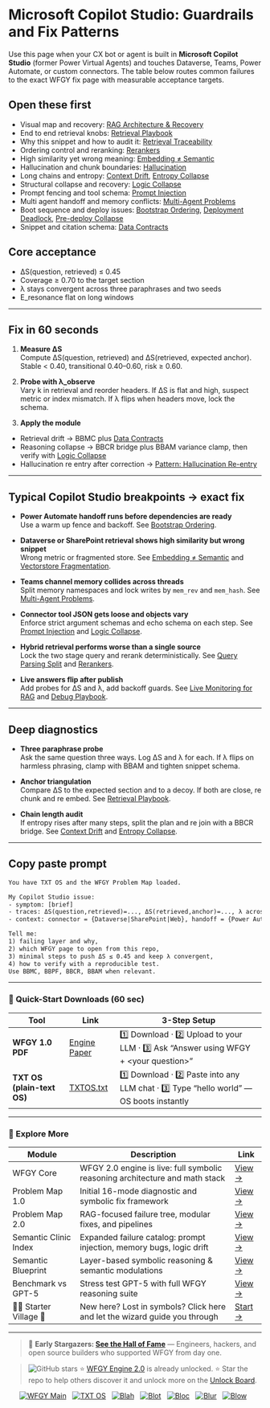 # Microsoft Copilot Studio: Guardrails and Fix Patterns

Use this page when your CX bot or agent is built in **Microsoft Copilot Studio** (former Power Virtual Agents) and touches Dataverse, Teams, Power Automate, or custom connectors. The table below routes common failures to the exact WFGY fix page with measurable acceptance targets.

## Open these first
- Visual map and recovery: [RAG Architecture & Recovery](https://github.com/onestardao/WFGY/blob/main/ProblemMap/rag-architecture-and-recovery.md)
- End to end retrieval knobs: [Retrieval Playbook](https://github.com/onestardao/WFGY/blob/main/ProblemMap/retrieval-playbook.md)
- Why this snippet and how to audit it: [Retrieval Traceability](https://github.com/onestardao/WFGY/blob/main/ProblemMap/retrieval-traceability.md)
- Ordering control and reranking: [Rerankers](https://github.com/onestardao/WFGY/blob/main/ProblemMap/rerankers.md)
- High similarity yet wrong meaning: [Embedding ≠ Semantic](https://github.com/onestardao/WFGY/blob/main/ProblemMap/embedding-vs-semantic.md)
- Hallucination and chunk boundaries: [Hallucination](https://github.com/onestardao/WFGY/blob/main/ProblemMap/hallucination.md)
- Long chains and entropy: [Context Drift](https://github.com/onestardao/WFGY/blob/main/ProblemMap/context-drift.md), [Entropy Collapse](https://github.com/onestardao/WFGY/blob/main/ProblemMap/entropy-collapse.md)
- Structural collapse and recovery: [Logic Collapse](https://github.com/onestardao/WFGY/blob/main/ProblemMap/logic-collapse.md)
- Prompt fencing and tool schema: [Prompt Injection](https://github.com/onestardao/WFGY/blob/main/ProblemMap/prompt-injection.md)
- Multi agent handoff and memory conflicts: [Multi-Agent Problems](https://github.com/onestardao/WFGY/blob/main/ProblemMap/Multi-Agent_Problems.md)
- Boot sequence and deploy issues: [Bootstrap Ordering](https://github.com/onestardao/WFGY/blob/main/ProblemMap/bootstrap-ordering.md), [Deployment Deadlock](https://github.com/onestardao/WFGY/blob/main/ProblemMap/deployment-deadlock.md), [Pre-deploy Collapse](https://github.com/onestardao/WFGY/blob/main/ProblemMap/predeploy-collapse.md)
- Snippet and citation schema: [Data Contracts](https://github.com/onestardao/WFGY/blob/main/ProblemMap/data-contracts.md)

## Core acceptance
- ΔS(question, retrieved) ≤ 0.45
- Coverage ≥ 0.70 to the target section
- λ stays convergent across three paraphrases and two seeds
- E_resonance flat on long windows

---

## Fix in 60 seconds
1) **Measure ΔS**  
   Compute ΔS(question, retrieved) and ΔS(retrieved, expected anchor).  
   Stable < 0.40, transitional 0.40–0.60, risk ≥ 0.60.

2) **Probe with λ_observe**  
   Vary k in retrieval and reorder headers. If ΔS is flat and high, suspect metric or index mismatch. If λ flips when headers move, lock the schema.

3) **Apply the module**  
- Retrieval drift → BBMC plus [Data Contracts](https://github.com/onestardao/WFGY/blob/main/ProblemMap/data-contracts.md)  
- Reasoning collapse → BBCR bridge plus BBAM variance clamp, then verify with [Logic Collapse](https://github.com/onestardao/WFGY/blob/main/ProblemMap/logic-collapse.md)  
- Hallucination re entry after correction → [Pattern: Hallucination Re-entry](https://github.com/onestardao/WFGY/blob/main/ProblemMap/patterns/pattern_hallucination_reentry.md)

---

## Typical Copilot Studio breakpoints → exact fix
- **Power Automate handoff runs before dependencies are ready**  
  Use a warm up fence and backoff. See [Bootstrap Ordering](https://github.com/onestardao/WFGY/blob/main/ProblemMap/bootstrap-ordering.md).

- **Dataverse or SharePoint retrieval shows high similarity but wrong snippet**  
  Wrong metric or fragmented store. See [Embedding ≠ Semantic](https://github.com/onestardao/WFGY/blob/main/ProblemMap/embedding-vs-semantic.md) and [Vectorstore Fragmentation](https://github.com/onestardao/WFGY/blob/main/ProblemMap/patterns/pattern_vectorstore_fragmentation.md).

- **Teams channel memory collides across threads**  
  Split memory namespaces and lock writes by `mem_rev` and `mem_hash`. See [Multi-Agent Problems](https://github.com/onestardao/WFGY/blob/main/ProblemMap/Multi-Agent_Problems.md).

- **Connector tool JSON gets loose and objects vary**  
  Enforce strict argument schemas and echo schema on each step. See [Prompt Injection](https://github.com/onestardao/WFGY/blob/main/ProblemMap/prompt-injection.md) and [Logic Collapse](https://github.com/onestardao/WFGY/blob/main/ProblemMap/logic-collapse.md).

- **Hybrid retrieval performs worse than a single source**  
  Lock the two stage query and rerank deterministically. See [Query Parsing Split](https://github.com/onestardao/WFGY/blob/main/ProblemMap/patterns/pattern_query_parsing_split.md) and [Rerankers](https://github.com/onestardao/WFGY/blob/main/ProblemMap/rerankers.md).

- **Live answers flip after publish**  
  Add probes for ΔS and λ, add backoff guards. See [Live Monitoring for RAG](https://github.com/onestardao/WFGY/blob/main/ProblemMap/ops/live_monitoring_rag.md) and [Debug Playbook](https://github.com/onestardao/WFGY/blob/main/ProblemMap/ops/debug_playbook.md).

---

## Deep diagnostics
- **Three paraphrase probe**  
  Ask the same question three ways. Log ΔS and λ for each. If λ flips on harmless phrasing, clamp with BBAM and tighten snippet schema.

- **Anchor triangulation**  
  Compare ΔS to the expected section and to a decoy. If both are close, re chunk and re embed. See [Retrieval Playbook](https://github.com/onestardao/WFGY/blob/main/ProblemMap/retrieval-playbook.md).

- **Chain length audit**  
  If entropy rises after many steps, split the plan and re join with a BBCR bridge. See [Context Drift](https://github.com/onestardao/WFGY/blob/main/ProblemMap/context-drift.md) and [Entropy Collapse](https://github.com/onestardao/WFGY/blob/main/ProblemMap/entropy-collapse.md).

---

## Copy paste prompt
```txt
You have TXT OS and the WFGY Problem Map loaded.

My Copilot Studio issue:
- symptom: [brief]
- traces: ΔS(question,retrieved)=..., ΔS(retrieved,anchor)=..., λ across 3 paraphrases
- context: connector = {Dataverse|SharePoint|Web}, handoff = {Power Automate|Teams}, memory = {per-thread|global}

Tell me:
1) failing layer and why,
2) which WFGY page to open from this repo,
3) minimal steps to push ΔS ≤ 0.45 and keep λ convergent,
4) how to verify with a reproducible test.
Use BBMC, BBPF, BBCR, BBAM when relevant.
````

---

### 🔗 Quick-Start Downloads (60 sec)

| Tool                       | Link                                                                                                                                       | 3-Step Setup                                                                             |
| -------------------------- | ------------------------------------------------------------------------------------------------------------------------------------------ | ---------------------------------------------------------------------------------------- |
| **WFGY 1.0 PDF**           | [Engine Paper](https://github.com/onestardao/WFGY/blob/main/I_am_not_lizardman/WFGY_All_Principles_Return_to_One_v1.0_PSBigBig_Public.pdf) | 1️⃣ Download · 2️⃣ Upload to your LLM · 3️⃣ Ask “Answer using WFGY + \<your question>”   |
| **TXT OS (plain-text OS)** | [TXTOS.txt](https://github.com/onestardao/WFGY/blob/main/OS/TXTOS.txt)                                                                     | 1️⃣ Download · 2️⃣ Paste into any LLM chat · 3️⃣ Type “hello world” — OS boots instantly |

---

### 🧭 Explore More

| Module                   | Description                                                                  | Link                                                                                               |
| ------------------------ | ---------------------------------------------------------------------------- | -------------------------------------------------------------------------------------------------- |
| WFGY Core                | WFGY 2.0 engine is live: full symbolic reasoning architecture and math stack | [View →](https://github.com/onestardao/WFGY/tree/main/core/README.md)                              |
| Problem Map 1.0          | Initial 16-mode diagnostic and symbolic fix framework                        | [View →](https://github.com/onestardao/WFGY/tree/main/ProblemMap/README.md)                        |
| Problem Map 2.0          | RAG-focused failure tree, modular fixes, and pipelines                       | [View →](https://github.com/onestardao/WFGY/blob/main/ProblemMap/rag-architecture-and-recovery.md) |
| Semantic Clinic Index    | Expanded failure catalog: prompt injection, memory bugs, logic drift         | [View →](https://github.com/onestardao/WFGY/blob/main/ProblemMap/SemanticClinicIndex.md)           |
| Semantic Blueprint       | Layer-based symbolic reasoning & semantic modulations                        | [View →](https://github.com/onestardao/WFGY/tree/main/SemanticBlueprint/README.md)                 |
| Benchmark vs GPT-5       | Stress test GPT-5 with full WFGY reasoning suite                             | [View →](https://github.com/onestardao/WFGY/tree/main/benchmarks/benchmark-vs-gpt5/README.md)      |
| 🧙‍♂️ Starter Village 🏡 | New here? Lost in symbols? Click here and let the wizard guide you through   | [Start →](https://github.com/onestardao/WFGY/blob/main/StarterVillage/README.md)                   |

---

> 👑 **Early Stargazers: [See the Hall of Fame](https://github.com/onestardao/WFGY/tree/main/stargazers)** —
> Engineers, hackers, and open source builders who supported WFGY from day one.

> <img src="https://img.shields.io/github/stars/onestardao/WFGY?style=social" alt="GitHub stars"> ⭐ [WFGY Engine 2.0](https://github.com/onestardao/WFGY/blob/main/core/README.md) is already unlocked. ⭐ Star the repo to help others discover it and unlock more on the [Unlock Board](https://github.com/onestardao/WFGY/blob/main/STAR_UNLOCKS.md).

<div align="center">

[![WFGY Main](https://img.shields.io/badge/WFGY-Main-red?style=flat-square)](https://github.com/onestardao/WFGY)
 
[![TXT OS](https://img.shields.io/badge/TXT%20OS-Reasoning%20OS-orange?style=flat-square)](https://github.com/onestardao/WFGY/tree/main/OS)
 
[![Blah](https://img.shields.io/badge/Blah-Semantic%20Embed-yellow?style=flat-square)](https://github.com/onestardao/WFGY/tree/main/OS/BlahBlahBlah)
 
[![Blot](https://img.shields.io/badge/Blot-Persona%20Core-green?style=flat-square)](https://github.com/onestardao/WFGY/tree/main/OS/BlotBlotBlot)
 
[![Bloc](https://img.shields.io/badge/Bloc-Reasoning%20Compiler-blue?style=flat-square)](https://github.com/onestardao/WFGY/tree/main/OS/BlocBlocBloc)
 
[![Blur](https://img.shields.io/badge/Blur-Text2Image%20Engine-navy?style=flat-square)](https://github.com/onestardao/WFGY/tree/main/OS/BlurBlurBlur)
 
[![Blow](https://img.shields.io/badge/Blow-Game%20Logic-purple?style=flat-square)](https://github.com/onestardao/WFGY/tree/main/OS/BlowBlowBlow)
 

</div>

